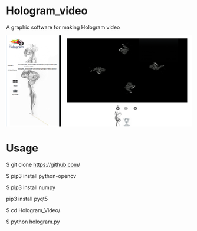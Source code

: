 # Hologram_video

A graphic software for making Hologram video


![alt text](https://github.com/SHMasoudi/Hologram_video/blob/main/wallpaper.png)




 # Usage

$ git clone https://github.com/

$ pip3 install python-opencv

$ pip3 install numpy

pip3 install pyqt5

$ cd Hologram_Video/

$ python hologram.py
